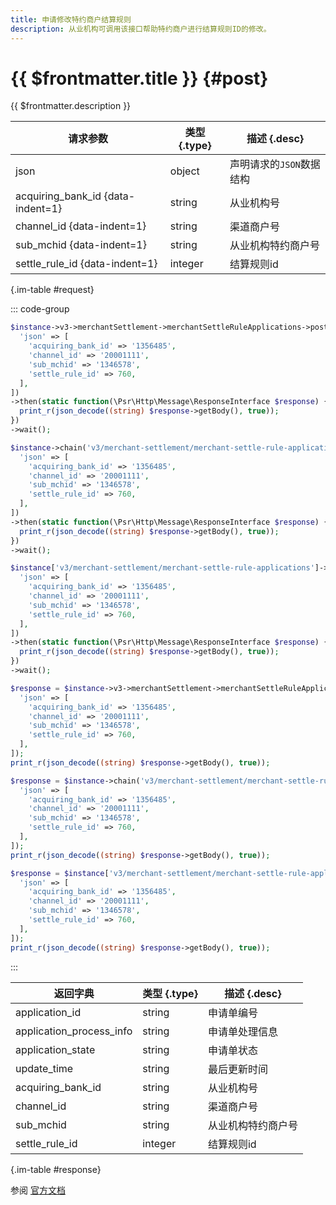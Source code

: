 ```yaml
---
title: 申请修改特约商户结算规则
description: 从业机构可调用该接口帮助特约商户进行结算规则ID的修改。
---
```


# {{ $frontmatter.title }} {#post}

{{ $frontmatter.description }}

| 请求参数 | 类型 {.type} | 描述 {.desc}
| --- | --- | ---
| json | object | 声明请求的`JSON`数据结构
| acquiring_bank_id {data-indent=1} | string | 从业机构号
| channel_id {data-indent=1} | string | 渠道商户号
| sub_mchid {data-indent=1} | string | 从业机构特约商户号
| settle_rule_id {data-indent=1} | integer | 结算规则id

{.im-table #request}

::: code-group

```php [异步纯链式]
$instance->v3->merchantSettlement->merchantSettleRuleApplications->postAsync([
  'json' => [
    'acquiring_bank_id' => '1356485',
    'channel_id' => '20001111',
    'sub_mchid' => '1346578',
    'settle_rule_id' => 760,
  ],
])
->then(static function(\Psr\Http\Message\ResponseInterface $response) {
  print_r(json_decode((string) $response->getBody(), true));
})
->wait();
```

```php [异步声明式]
$instance->chain('v3/merchant-settlement/merchant-settle-rule-applications')->postAsync([
  'json' => [
    'acquiring_bank_id' => '1356485',
    'channel_id' => '20001111',
    'sub_mchid' => '1346578',
    'settle_rule_id' => 760,
  ],
])
->then(static function(\Psr\Http\Message\ResponseInterface $response) {
  print_r(json_decode((string) $response->getBody(), true));
})
->wait();
```

```php [异步属性式]
$instance['v3/merchant-settlement/merchant-settle-rule-applications']->postAsync([
  'json' => [
    'acquiring_bank_id' => '1356485',
    'channel_id' => '20001111',
    'sub_mchid' => '1346578',
    'settle_rule_id' => 760,
  ],
])
->then(static function(\Psr\Http\Message\ResponseInterface $response) {
  print_r(json_decode((string) $response->getBody(), true));
})
->wait();
```

```php [同步纯链式]
$response = $instance->v3->merchantSettlement->merchantSettleRuleApplications->post([
  'json' => [
    'acquiring_bank_id' => '1356485',
    'channel_id' => '20001111',
    'sub_mchid' => '1346578',
    'settle_rule_id' => 760,
  ],
]);
print_r(json_decode((string) $response->getBody(), true));
```

```php [同步声明式]
$response = $instance->chain('v3/merchant-settlement/merchant-settle-rule-applications')->post([
  'json' => [
    'acquiring_bank_id' => '1356485',
    'channel_id' => '20001111',
    'sub_mchid' => '1346578',
    'settle_rule_id' => 760,
  ],
]);
print_r(json_decode((string) $response->getBody(), true));
```

```php [同步属性式]
$response = $instance['v3/merchant-settlement/merchant-settle-rule-applications']->post([
  'json' => [
    'acquiring_bank_id' => '1356485',
    'channel_id' => '20001111',
    'sub_mchid' => '1346578',
    'settle_rule_id' => 760,
  ],
]);
print_r(json_decode((string) $response->getBody(), true));
```

:::

| 返回字典 | 类型 {.type} | 描述 {.desc}
| --- | --- | ---
| application_id | string | 申请单编号
| application_process_info | string | 申请单处理信息
| application_state | string | 申请单状态
| update_time | string | 最后更新时间
| acquiring_bank_id | string | 从业机构号
| channel_id | string | 渠道商户号
| sub_mchid | string | 从业机构特约商户号
| settle_rule_id | integer | 结算规则id

{.im-table #response}

参阅 [官方文档](https://pay.weixin.qq.com/wiki/doc/apiv3_partner/Offline/apis/chapter3_1_1.shtml)
